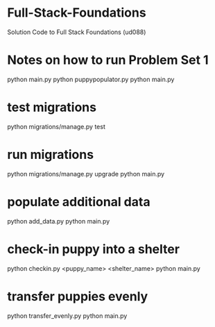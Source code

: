 # Full-Stack-Foundations
Solution Code to Full Stack Foundations (ud088)

# Notes on how to run Problem Set 1

python main.py
python puppypopulator.py
python main.py

# test migrations
python migrations/manage.py test

# run migrations
python migrations/manage.py upgrade
python main.py

# populate additional data
python add_data.py
python main.py

# check-in puppy into a shelter
python checkin.py <puppy_name> <shelter_name>
python main.py

# transfer puppies evenly
python transfer_evenly.py
python main.py